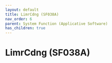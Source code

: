 ```yaml
---
layout: default
title: LimrCdng (SF038A)
nav_order: 6
parent: System Function (Applicative Software)
has_children: true
---
```

# LimrCdng (SF038A)
